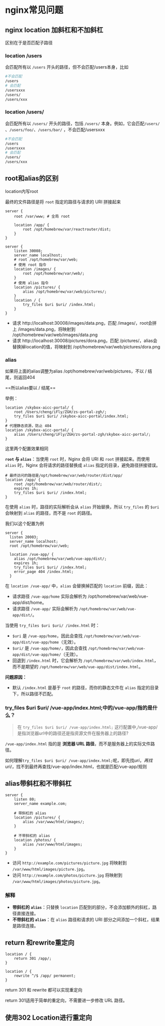 # nginx常见问题

## nginx location 加斜杠和不加斜杠

区别在于是否匹配子路径

### location /users

 会匹配所有以 `/users` 开头的路径，但不会匹配/users本身，比如

```sh
#不会匹配
/users 
# 会匹配
/usersxxx
/users/
/users/xxx
```

### location /users/ 

会匹配所有以 `/users/` 开头的路径，包括 `/users/` 本身。例如，它会匹配`/users/` 、`/users/foo/`、`/users/bar/` ，不会匹配/usersxxx

```sh
#不会匹配
/users
/usersxxx
# 会匹配
/users/
/users/xxx
```



## root和alias的区别

location内写root

最终的文件路径是将 `root` 指定的路径与请求的 URI 拼接起来

```nginx
server {
    root /var/www; # 全局 root

    location /app/ {
        root /opt/homebrew/var/reactrouter/dist;
    }
}
```



```nginx
server {
    listen 30008;
    server_name localhost;
    # root /opt/homebrew/var/web;
    # 使用 root 指令
    location /images/ {
        root /opt/homebrew/var/web/;
    }
    # 使用 alias 指令
    location /pictures/ {
        alias /opt/homebrew/var/web/pictures/;
    }
    location / {
        try_files $uri $uri/ /index.html;
    }
}
```

- 请求 http://localhost:30008/images/data.png，匹配 /images/，root会拼上 /images/data.png，将映射到 /opt/homebrew/var/web/images/data.png
- 请求 http://localhost:30008/pictures/dora.png，匹配 /pictures/，alias会替换掉location的值，将映射到 /opt/homebrew/var/web/pictures/dora.png

### alias

如果将上面的alias调整为alias /opt/homebrew/var/web/pictures，不以 / 结尾，则返回404

==所以alias要以 / 结尾==

举例：

```nginx
location /skybox-aicc-portal/ {
    root /Users/cheng/iFly/ZGH/zs-portal-zgh/;
    try_files $uri $uri/ /skybox-aicc-portal/index.html;
}
# 代理静态资源，防止 404
location /skybox-aicc-portal/ {
    alias /Users/cheng/iFly/ZGH/zs-portal-zgh/skybox-aicc-portal/;
}
```

这里两个配置效果相同



**`root` 与 `alias`**：当使用 `root` 时，Nginx 会将 URI 和 `root` 拼接起来。而使用 `alias` 时，Nginx 会将请求的路径替换成 `alias` 指定的目录，避免路径拼接错误。

```nginx
# 最终访问的路径是/opt/homebrew/var/web/router/dist/app/
location /app/ {
    root /opt/homebrew/var/web/router/dist/;
    expires 1h;
    try_files $uri $uri/ /index.html;
}
```



在使用 `alias` 时，路径的实际解析会从 `alias` 开始替换，所以 `try_files` 的 `$uri` 会映射到 `alias` 的路径，而不是 `root` 的路径。

我们以这个配置为例

```nginx
server {
  listen 20003;
  server_name localhost;
  root /opt/homebrew/var/web;

  location /vue-app/ {
    alias /opt/homebrew/var/web/vue-app/dist/;
    expires 1h;
    try_files $uri $uri/ /index.html;
    error_page 404 /index.html;
  }
```

在 `location /vue-app/` 中，`alias` 会替换掉匹配的 `location` 前缀，因此：

- 请求路径 `/vue-app/home` 实际会解析为 /opt/homebrew/var/web/vue-app/dist/home。
- 请求路径 `/vue-app/` 实际会解析为 `/opt/homebrew/var/web/vue-app/dist/`。

当使用 `try_files $uri $uri/ /index.html` 时：

- `$uri` 是 `/vue-app/home`，因此会查找 `/opt/homebrew/var/web/vue-app/dist/vue-app/home`（无效）。
- `$uri/` 是 `/vue-app/home/`，因此会查找 `/opt/homebrew/var/web/vue-app/dist/vue-app/home/`（无效）。
- 回退到 `/index.html` 时，它会解析为 `/opt/homebrew/var/web/index.html`，而不是期望的 `/opt/homebrew/var/web/vue-app/dist/index.html`。

**问题原因：**

- 默认 `/index.html` 是基于 `root` 的路径，而你的静态文件在 `alias` 指定的目录下，所以路径不匹配。

### try_files $uri $uri/ /vue-app/index.html;中的/vue-app/指的是什么？

> 在 `try_files $uri $uri/ /vue-app/index.html;` 这行配置中,/vue-app/是指浏览器url中的路径还是指资源文件在服务器上的路径?

`/vue-app/index.html` 指的是 **浏览器 URL 路径**，而不是服务器上的实际文件路径。

如何理解`try_files $uri $uri/ /vue-app/index.html;`呢，即先找$uri，再找$uri/，找不到最终再查找/vue-app/index.html，也就是匹配/vue-app/规则

## alias带斜杠和不带斜杠

```nginx
server {
    listen 80;
    server_name example.com;

    # 带斜杠的 alias
    location /pictures/ {
        alias /var/www/html/images/;
    }

    # 不带斜杠的 alias
    location /photos/ {
        alias /var/www/html/images;
    }
}
```

- 访问 `http://example.com/pictures/picture.jpg` 将映射到 `/var/www/html/images/picture.jpg`。
- 访问 `http://example.com/photos/picture.jpg` 将映射到 `/var/www/html/images/photos/picture.jpg`。

### 解释

- **带斜杠的 `alias`**：只替换 `location` 匹配到的部分，不会添加额外的斜杠，路径直接连接。
- **不带斜杠的 `alias`**：在 `alias` 路径和请求的 URI 部分之间添加一个斜杠，结果是路径连接。



## return 和rewrite重定向

```nginx
location / {
    return 301 /app/;
}

location / {
    rewrite ^/$ /app/ permanent;
}
```

return 301 和 rewrite 都可以实现重定向

return 301适用于简单的重定向，不需要进一步修改 URL 路径。



## 使用302 Location进行重定向



